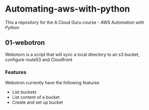 
# Automating-aws-with-python

This a repository for the A Cloud Guru course - *AWS Automation with Python*

## 01-webotron

Webotorn is a script that will sync a local directory to an s3 bucket, configure route53 and Cloudfront

### Features

Webotron currently have the following features

- List buckets
- List content of a bucket
- Create and set up bucket
